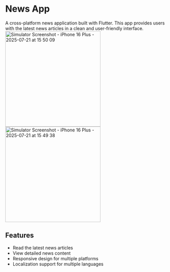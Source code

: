 # News App

A cross-platform news application built with Flutter. This app provides users with the latest news articles in a clean and user-friendly interface.
<img width="300" alt="Simulator Screenshot - iPhone 16 Plus - 2025-07-21 at 15 50 09" src="https://github.com/user-attachments/assets/2924f362-0af2-468f-8454-63f8f34e7110" />
<img width="300" alt="Simulator Screenshot - iPhone 16 Plus - 2025-07-21 at 15 49 38" src="https://github.com/user-attachments/assets/daa52e68-6f02-42e3-b6f5-db863305500b" />


## Features
- Read the latest news articles
- View detailed news content
- Responsive design for multiple platforms
- Localization support for multiple languages

